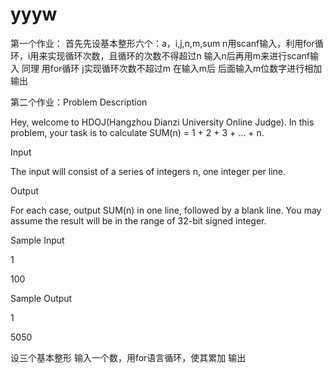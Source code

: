 # yyyw
第一个作业：
首先先设基本整形六个：a，i,j,n,m,sum
n用scanf输入，利用for循环，i用来实现循环次数，且循环的次数不得超过n
输入n后再用m来进行scanf输入
同理 用for循环 j实现循环次数不超过m
在输入m后 后面输入m位数字进行相加
输出

第二个作业：Problem Description

Hey, welcome to HDOJ(Hangzhou Dianzi University Online Judge).
In this problem, your task is to calculate SUM(n) = 1 + 2 + 3 + ... + n.

Input

The input will consist of a series of integers n, one integer per line.

Output

For each case, output SUM(n) in one line, followed by a blank line. You may assume the result will be in the range of 32-bit signed integer.
 
Sample Input

1 

100

Sample Output

1 

5050


设三个基本整形
输入一个数，用for语言循环，使其累加
输出
